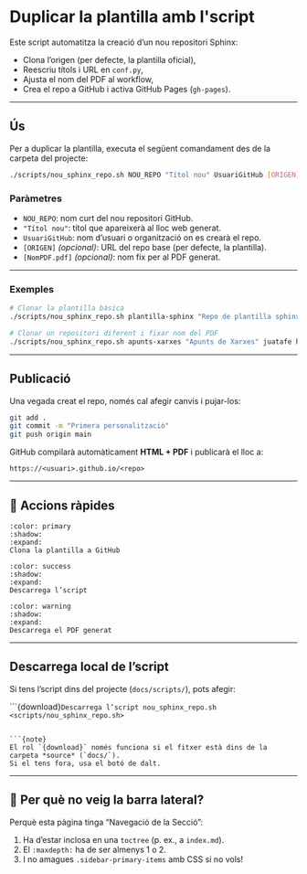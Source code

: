 # Duplicar la plantilla amb l'script

Este script automatitza la creació d’un nou repositori Sphinx:

- Clona l’origen (per defecte, la plantilla oficial),
- Reescriu títols i URL en `conf.py`,
- Ajusta el nom del PDF al workflow,
- Crea el repo a GitHub i activa GitHub Pages (`gh-pages`).

<!-- ```{admonition} Requisits per als botons
Per a que funcionen els botons “Clona la plantilla”, “Descarrega l’script” i “Descarrega el PDF”, has de tindre activada l’extensió `sphinx_design` a `conf.py`:

    extensions = [
        "myst_parser",
        "sphinx_design",
    ]
``` -->

---

## Ús
Per a duplicar la plantilla, executa el següent comandament des de la carpeta del projecte:
``` bash
./scripts/nou_sphinx_repo.sh NOU_REPO "Títol nou" UsuariGitHub [ORIGEN] [NomPDF.pdf]
```

### Paràmetres
- `NOU_REPO`: nom curt del nou repositori GitHub.
- `"Títol nou"`: títol que apareixerà al lloc web generat.
- `UsuariGitHub`: nom d’usuari o organització on es crearà el repo.
- `[ORIGEN]` *(opcional)*: URL del repo base (per defecte, la plantilla).
- `[NomPDF.pdf]` *(opcional)*: nom fix per al PDF generat.

---

### Exemples

``` bash
# Clonar la plantilla bàsica
./scripts/nou_sphinx_repo.sh plantilla-sphinx "Repo de plantilla sphinx" juatafe

# Clonar un repositori diferent i fixar nom del PDF
./scripts/nou_sphinx_repo.sh apunts-xarxes "Apunts de Xarxes" juatafe https://github.com/juatafe/sge.git ApuntsDeXarxes.pdf
```

---

## Publicació

Una vegada creat el repo, només cal afegir canvis i pujar-los:

``` bash
git add .
git commit -m "Primera personalització"
git push origin main
```

GitHub compilarà automàticament **HTML + PDF** i publicarà el lloc a:

```
https://<usuari>.github.io/<repo>
```

---

## 📂 Accions ràpides

```{button-link} https://github.com/juatafe/plantilla-sphinx.git
:color: primary
:shadow:
:expand:
Clona la plantilla a GitHub
```

```{button-link} https://raw.githubusercontent.com/juatafe/plantilla-sphinx/main/scripts/nou_sphinx_repo.sh
:color: success
:shadow:
:expand:
Descarrega l’script
```

```{button-link} ../pdf/plantilla-sphinx.pdf
:color: warning
:shadow:
:expand:
Descarrega el PDF generat
```

---

## Descarrega local de l’script

Si tens l’script dins del projecte (`docs/scripts/`), pots afegir:

```{download}`Descarrega l’script nou_sphinx_repo.sh <scripts/nou_sphinx_repo.sh>`
```

```{note}
El rol `{download}` només funciona si el fitxer està dins de la carpeta *source* (`docs/`).  
Si el tens fora, usa el botó de dalt.
```

---

## 🧭 Per què no veig la barra lateral?

Perquè esta pàgina tinga “Navegació de la Secció”:

1. Ha d’estar inclosa en una `toctree` (p. ex., a `index.md`).
2. El `:maxdepth:` ha de ser almenys 1 o 2.
3. I no amagues `.sidebar-primary-items` amb CSS si no vols!